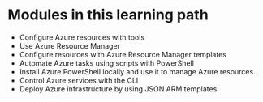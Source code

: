 # Modules in this learning path

* Configure Azure resources with tools
* Use Azure Resource Manager
* Configure resources with Azure Resource Manager templates
* Automate Azure tasks using scripts with PowerShell
* Install Azure PowerShell locally and use it to manage Azure resources.
* Control Azure services with the CLI
* Deploy Azure infrastructure by using JSON ARM templates


